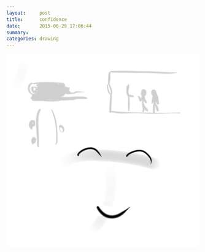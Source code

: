 ```yaml
---
layout:     post
title:      confidence
date:       2015-06-29 17:06:44
summary:    
categories: drawing
---
```

![confidence](/images/diary/confidence.png "I always appear to be confident. However, I am not. I am trying to become consistent.")